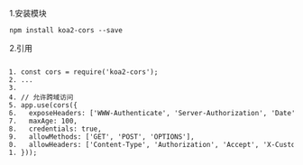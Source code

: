 <div id="article_content" class="article_content clearfix">
                                        <div class="article-source-link">
                    <a href="http://www.cnblogs.com/crazycode2/p/11100298.html" target="_blank" rel="noopener"></a>
                </div>
                        <link rel="stylesheet" href="https://csdnimg.cn/release/phoenix/template/css/ck_htmledit_views-3019150162.css">
                                        <link rel="stylesheet" href="https://csdnimg.cn/release/phoenix/template/css/ck_htmledit_views-3019150162.css">
                <div class="htmledit_views" id="content_views">
                                            <div id="cnblogs_post_body" class="blogpost-body">
    <p>1.安装模块</p>
<div class="cnblogs_Highlighter">
<pre><code class="language-javascript hljs">npm install koa2-cors --save</code><div class="hljs-button {2}" data-title="复制" onclick="hljs.copyCode(event)"></div></pre>
</div>
<p>2.引用</p>
<div class="cnblogs_Highlighter">
<pre><code class="language-javascript hljs"><ol class="hljs-ln" style="width:847px"><li><div class="hljs-ln-numbers"><div class="hljs-ln-line hljs-ln-n" data-line-number="1"></div></div><div class="hljs-ln-code"><div class="hljs-ln-line"><span class="hljs-keyword">const</span> cors = <span class="hljs-built_in">require</span>(<span class="hljs-string">'koa2-cors'</span>);</div></div></li><li><div class="hljs-ln-numbers"><div class="hljs-ln-line hljs-ln-n" data-line-number="2"></div></div><div class="hljs-ln-code"><div class="hljs-ln-line">...</div></div></li><li><div class="hljs-ln-numbers"><div class="hljs-ln-line hljs-ln-n" data-line-number="3"></div></div><div class="hljs-ln-code"><div class="hljs-ln-line"> </div></div></li><li><div class="hljs-ln-numbers"><div class="hljs-ln-line hljs-ln-n" data-line-number="4"></div></div><div class="hljs-ln-code"><div class="hljs-ln-line"><span class="hljs-comment">// 允许跨域访问</span></div></div></li><li><div class="hljs-ln-numbers"><div class="hljs-ln-line hljs-ln-n" data-line-number="5"></div></div><div class="hljs-ln-code"><div class="hljs-ln-line">app.use(cors({</div></div></li><li><div class="hljs-ln-numbers"><div class="hljs-ln-line hljs-ln-n" data-line-number="6"></div></div><div class="hljs-ln-code"><div class="hljs-ln-line">  <span class="hljs-attr">exposeHeaders</span>: [<span class="hljs-string">'WWW-Authenticate'</span>, <span class="hljs-string">'Server-Authorization'</span>, <span class="hljs-string">'Date'</span>],</div></div></li><li><div class="hljs-ln-numbers"><div class="hljs-ln-line hljs-ln-n" data-line-number="7"></div></div><div class="hljs-ln-code"><div class="hljs-ln-line">  <span class="hljs-attr">maxAge</span>: <span class="hljs-number">100</span>,</div></div></li><li><div class="hljs-ln-numbers"><div class="hljs-ln-line hljs-ln-n" data-line-number="8"></div></div><div class="hljs-ln-code"><div class="hljs-ln-line">  <span class="hljs-attr">credentials</span>: <span class="hljs-literal">true</span>,</div></div></li><li><div class="hljs-ln-numbers"><div class="hljs-ln-line hljs-ln-n" data-line-number="9"></div></div><div class="hljs-ln-code"><div class="hljs-ln-line">  <span class="hljs-attr">allowMethods</span>: [<span class="hljs-string">'GET'</span>, <span class="hljs-string">'POST'</span>, <span class="hljs-string">'OPTIONS'</span>],</div></div></li><li><div class="hljs-ln-numbers"><div class="hljs-ln-line hljs-ln-n" data-line-number="10"></div></div><div class="hljs-ln-code"><div class="hljs-ln-line">  <span class="hljs-attr">allowHeaders</span>: [<span class="hljs-string">'Content-Type'</span>, <span class="hljs-string">'Authorization'</span>, <span class="hljs-string">'Accept'</span>, <span class="hljs-string">'X-Custom-Header'</span>, <span class="hljs-string">'anonymous'</span>],</div></div></li><li><div class="hljs-ln-numbers"><div class="hljs-ln-line hljs-ln-n" data-line-number="11"></div></div><div class="hljs-ln-code"><div class="hljs-ln-line">}));</div></div></li></ol></code><div class="hljs-button {2}" data-title="复制" onclick="hljs.copyCode(event)"></div></pre>
</div>
<p></p>
</div>
<p></p>                                    </div>
                    </div>